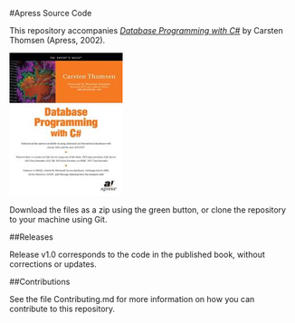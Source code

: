 #Apress Source Code

This repository accompanies [*Database Programming with C#*](http://www.apress.com/9781590590102) by Carsten Thomsen (Apress, 2002).

![Cover image](9781590590102.jpg)

Download the files as a zip using the green button, or clone the repository to your machine using Git.

##Releases

Release v1.0 corresponds to the code in the published book, without corrections or updates.

##Contributions

See the file Contributing.md for more information on how you can contribute to this repository.
